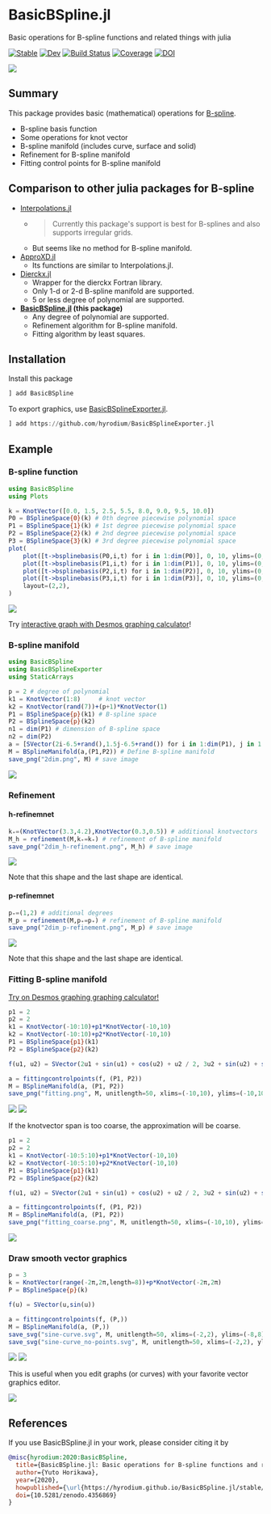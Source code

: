 # BasicBSpline.jl

Basic operations for B-spline functions and related things with julia

[![Stable](https://img.shields.io/badge/docs-stable-blue.svg)](https://hyrodium.github.io/BasicBSpline.jl/stable)
[![Dev](https://img.shields.io/badge/docs-dev-blue.svg)](https://hyrodium.github.io/BasicBSpline.jl/dev)
[![Build Status](https://github.com/hyrodium/BasicBSpline.jl/workflows/CI/badge.svg)](https://github.com/hyrodium/BasicBSpline.jl/actions)
[![Coverage](https://codecov.io/gh/hyrodium/BasicBSpline.jl/branch/master/graph/badge.svg)](https://codecov.io/gh/hyrodium/BasicBSpline.jl)
[![DOI](https://zenodo.org/badge/258791290.svg)](https://zenodo.org/badge/latestdoi/258791290)

![](docs/src/img/BasicBSplineLogo.png)

## Summary
This package provides basic (mathematical) operations for [B-spline](https://en.wikipedia.org/wiki/B-spline).

* B-spline basis function
* Some operations for knot vector
* B-spline manifold (includes curve, surface and solid)
* Refinement for B-spline manifold
* Fitting control points for B-spline manifold

## Comparison to other julia packages for B-spline
* [Interpolations.jl](https://github.com/JuliaMath/Interpolations.jl)
    * >Currently this package's support is best for B-splines and also supports irregular grids.
    * But seems like no method for B-spline manifold.
* [ApproXD.jl](https://github.com/floswald/ApproXD.jl)
    * Its functions are similar to Interpolations.jl.
* [Dierckx.jl](https://github.com/kbarbary/Dierckx.jl)
    * Wrapper for the dierckx Fortran library.
    * Only 1-d or 2-d B-spline manifold are supported.
    * 5 or less degree of polynomial are supported.
* **[BasicBSpline.jl](https://github.com/hyrodium/BasicBSpline.jl) (this package)**
    * Any degree of polynomial are supported.
    * Refinement algorithm for B-spline manifold.
    * Fitting algorithm by least squares.

## Installation
Install this package

```julia
] add BasicBSpline
```

To export graphics, use [BasicBSplineExporter.jl](https://github.com/hyrodium/BasicBSplineExporter.jl).
```julia
] add https://github.com/hyrodium/BasicBSplineExporter.jl
```

## Example
### B-spline function

```julia
using BasicBSpline
using Plots

k = KnotVector([0.0, 1.5, 2.5, 5.5, 8.0, 9.0, 9.5, 10.0])
P0 = BSplineSpace{0}(k) # 0th degree piecewise polynomial space
P1 = BSplineSpace{1}(k) # 1st degree piecewise polynomial space
P2 = BSplineSpace{2}(k) # 2nd degree piecewise polynomial space
P3 = BSplineSpace{3}(k) # 3rd degree piecewise polynomial space
plot(
    plot([t->bsplinebasis(P0,i,t) for i in 1:dim(P0)], 0, 10, ylims=(0,1), legend=false),
    plot([t->bsplinebasis(P1,i,t) for i in 1:dim(P1)], 0, 10, ylims=(0,1), legend=false),
    plot([t->bsplinebasis(P2,i,t) for i in 1:dim(P2)], 0, 10, ylims=(0,1), legend=false),
    plot([t->bsplinebasis(P3,i,t) for i in 1:dim(P3)], 0, 10, ylims=(0,1), legend=false),
    layout=(2,2),
)
```

![](docs/src/img/cover.png)

Try [interactive graph with Desmos graphing calculator](https://www.desmos.com/calculator/ql6jqgdabs)!

### B-spline manifold
```julia
using BasicBSpline
using BasicBSplineExporter
using StaticArrays

p = 2 # degree of polynomial
k1 = KnotVector(1:8)     # knot vector
k2 = KnotVector(rand(7))+(p+1)*KnotVector(1)
P1 = BSplineSpace{p}(k1) # B-spline space
P2 = BSplineSpace{p}(k2)
n1 = dim(P1) # dimension of B-spline space
n2 = dim(P2)
a = [SVector(2i-6.5+rand(),1.5j-6.5+rand()) for i in 1:dim(P1), j in 1:dim(P2)] # random generated control points
M = BSplineManifold(a,(P1,P2)) # Define B-spline manifold
save_png("2dim.png", M) # save image
```
![](docs/src/img/2dim.png)

### Refinement
#### h-refinemnet
```julia
k₊=(KnotVector(3.3,4.2),KnotVector(0.3,0.5)) # additional knotvectors
M_h = refinement(M,k₊=k₊) # refinement of B-spline manifold
save_png("2dim_h-refinement.png", M_h) # save image
```
![](docs/src/img/2dim_h-refinement.png)

Note that this shape and the last shape are identical.

#### p-refinemnet
```julia
p₊=(1,2) # additional degrees
M_p = refinement(M,p₊=p₊) # refinement of B-spline manifold
save_png("2dim_p-refinement.png", M_p) # save image
```
![](docs/src/img/2dim_p-refinement.png)

Note that this shape and the last shape are identical.

### Fitting B-spline manifold
[Try on Desmos graphing graphing calculator!](https://www.desmos.com/calculator/2hm3b1fbdf)
```julia
p1 = 2
p2 = 2
k1 = KnotVector(-10:10)+p1*KnotVector(-10,10)
k2 = KnotVector(-10:10)+p2*KnotVector(-10,10)
P1 = BSplineSpace{p1}(k1)
P2 = BSplineSpace{p2}(k2)

f(u1, u2) = SVector(2u1 + sin(u1) + cos(u2) + u2 / 2, 3u2 + sin(u2) + sin(u1) / 2 + u1^2 / 6) / 5

a = fittingcontrolpoints(f, (P1, P2))
M = BSplineManifold(a, (P1, P2))
save_png("fitting.png", M, unitlength=50, xlims=(-10,10), ylims=(-10,10))
```
![](docs/src/img/fitting_desmos.png)
![](docs/src/img/fitting.png)

If the knotvector span is too coarse, the approximation will be coarse.
```julia
p1 = 2
p2 = 2
k1 = KnotVector(-10:5:10)+p1*KnotVector(-10,10)
k2 = KnotVector(-10:5:10)+p2*KnotVector(-10,10)
P1 = BSplineSpace{p1}(k1)
P2 = BSplineSpace{p2}(k2)

f(u1, u2) = SVector(2u1 + sin(u1) + cos(u2) + u2 / 2, 3u2 + sin(u2) + sin(u1) / 2 + u1^2 / 6) / 5

a = fittingcontrolpoints(f, (P1, P2))
M = BSplineManifold(a, (P1, P2))
save_png("fitting_coarse.png", M, unitlength=50, xlims=(-10,10), ylims=(-10,10))
```
![](docs/src/img/fitting_coarse.png)

### Draw smooth vector graphics
```julia
p = 3
k = KnotVector(range(-2π,2π,length=8))+p*KnotVector(-2π,2π)
P = BSplineSpace{p}(k)

f(u) = SVector(u,sin(u))

a = fittingcontrolpoints(f, (P,))
M = BSplineManifold(a, (P,))
save_svg("sine-curve.svg", M, unitlength=50, xlims=(-2,2), ylims=(-8,8))
save_svg("sine-curve_no-points.svg", M, unitlength=50, xlims=(-2,2), ylims=(-8,8), points=false)
```
![](docs/src/img/sine-curve.svg)
![](docs/src/img/sine-curve_no-points.svg)

This is useful when you edit graphs (or curves) with your favorite vector graphics editor.

![](docs/src/img/inkscape.png)

## References
If you use BasicBSpline.jl in your work, please consider citing it by

```bibtex
@misc{hyrodium:2020:BasicBSpline,
  title={BasicBSpline.jl: Basic operations for B-spline functions and related things with julia},
  author={Yuto Horikawa},
  year={2020},
  howpublished={\url{https://hyrodium.github.io/BasicBSpline.jl/stable/}},
  doi={10.5281/zenodo.4356869}
}
```
